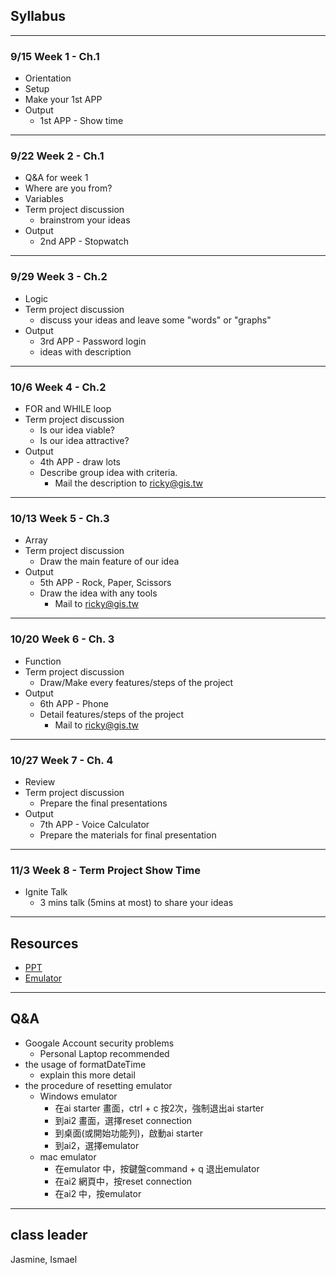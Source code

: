 ## Syllabus
---
### 9/15 Week 1 - Ch.1

  - Orientation
  - Setup
  - Make your 1st APP
  - Output
    - 1st APP - Show time

---
### 9/22 Week 2 - Ch.1

  - Q&A for week 1
  - Where are you from?
  - Variables
  - Term project discussion
    - brainstrom your ideas
  - Output
    - 2nd APP - Stopwatch
---
### 9/29 Week 3 - Ch.2

  - Logic
  - Term project discussion
    - discuss your ideas and leave some "words" or "graphs"
  - Output
    - 3rd APP - Password login
    - ideas with description

---
### 10/6 Week 4 - Ch.2

  - FOR and WHILE loop
  - Term project discussion
    - Is our idea viable?
    - Is our idea attractive?
  - Output
    - 4th APP - draw lots
    - Describe group idea with criteria.
      - Mail the description to ricky@gis.tw

---
### 10/13 Week 5 - Ch.3

  - Array
  - Term project discussion
    - Draw the main feature of our idea
  - Output
    - 5th APP - Rock, Paper, Scissors
    - Draw the idea with any tools
      - Mail to ricky@gis.tw

--- 

### 10/20 Week 6 - Ch. 3

  - Function
  - Term project discussion
    - Draw/Make every features/steps of the project
  - Output
    - 6th APP - Phone
    - Detail features/steps of the project
      - Mail to ricky@gis.tw
---

### 10/27 Week 7 - Ch. 4

  - Review
  - Term project discussion
    - Prepare the final presentations
  - Output
    - 7th APP - Voice Calculator
    - Prepare the materials for final presentation

---

### 11/3 Week 8 - Term Project Show Time

  - Ignite Talk
    - 3 mins talk (5mins at most) to share your ideas
---

## Resources

- [PPT](https://drive.google.com/open?id=0B2FrbAspq4P-QVA5eVlZNkVxU3M)
- [Emulator](http://appinventor.mit.edu/explore/ai2/setup-emulator.html)

---

## Q&A
- Googale Account security problems
  - Personal Laptop recommended
- the usage of formatDateTime
  - explain this more detail
- the procedure of resetting emulator
  - Windows emulator
    - 在ai starter 畫面，ctrl + c 按2次，強制退出ai starter
    - 到ai2 畫面，選擇reset connection
    - 到桌面(或開始功能列)，啟動ai starter
    - 到ai2，選擇emulator
  - mac emulator
    - 在emulator 中，按鍵盤command + q 退出emulator
    - 在ai2 網頁中，按reset connection
    - 在ai2 中，按emulator

---

## class leader

Jasmine, Ismael